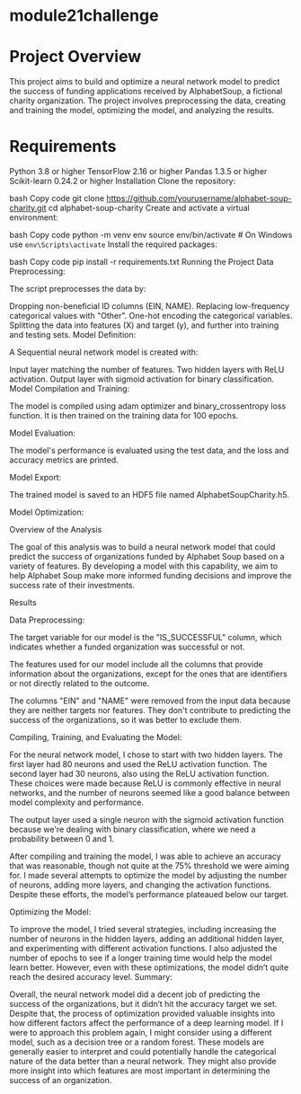 # module21challenge

# Project Overview
This project aims to build and optimize a neural network model to predict the success of funding applications received by AlphabetSoup, a fictional charity organization. The project involves preprocessing the data, creating and training the model, optimizing the model, and analyzing the results.

# Requirements
Python 3.8 or higher
TensorFlow 2.16 or higher
Pandas 1.3.5 or higher
Scikit-learn 0.24.2 or higher
Installation
Clone the repository:

bash
Copy code
git clone https://github.com/yourusername/alphabet-soup-charity.git
cd alphabet-soup-charity
Create and activate a virtual environment:

bash
Copy code
python -m venv env
source env/bin/activate  # On Windows use `env\Scripts\activate`
Install the required packages:

bash
Copy code
pip install -r requirements.txt
Running the Project
Data Preprocessing:

The script preprocesses the data by:

Dropping non-beneficial ID columns (EIN, NAME).
Replacing low-frequency categorical values with "Other".
One-hot encoding the categorical variables.
Splitting the data into features (X) and target (y), and further into training and testing sets.
Model Definition:

A Sequential neural network model is created with:

Input layer matching the number of features.
Two hidden layers with ReLU activation.
Output layer with sigmoid activation for binary classification.
Model Compilation and Training:

The model is compiled using adam optimizer and binary_crossentropy loss function. It is then trained on the training data for 100 epochs.

Model Evaluation:

The model's performance is evaluated using the test data, and the loss and accuracy metrics are printed.

Model Export:

The trained model is saved to an HDF5 file named AlphabetSoupCharity.h5.

Model Optimization:

Overview of the Analysis

The goal of this analysis was to build a neural network model that could predict the success of organizations funded by Alphabet Soup based on a variety of features. By developing a model with this capability, we aim to help Alphabet Soup make more informed funding decisions and improve the success rate of their investments.

Results

Data Preprocessing:

The target variable for our model is the "IS_SUCCESSFUL" column, which indicates whether a funded organization was successful or not.

The features used for our model include all the columns that provide information about the organizations, except for the ones that are identifiers or not directly related to the outcome.

The columns "EIN" and "NAME" were removed from the input data because they are neither targets nor features. They don't contribute to predicting the success of the organizations, so it was better to exclude them.

Compiling, Training, and Evaluating the Model:

For the neural network model, I chose to start with two hidden layers. The first layer had 80 neurons and used the ReLU activation function. The second layer had 30 neurons, also using the ReLU activation function. These choices were made because ReLU is commonly effective in neural networks, and the number of neurons seemed like a good balance between model complexity and performance.

The output layer used a single neuron with the sigmoid activation function because we're dealing with binary classification, where we need a probability between 0 and 1.

After compiling and training the model, I was able to achieve an accuracy that was reasonable, though not quite at the 75% threshold we were aiming for. I made several attempts to optimize the model by adjusting the number of neurons, adding more layers, and changing the activation functions. Despite these efforts, the model’s performance plateaued below our target.

Optimizing the Model:

To improve the model, I tried several strategies, including increasing the number of neurons in the hidden layers, adding an additional hidden layer, and experimenting with different activation functions. I also adjusted the number of epochs to see if a longer training time would help the model learn better. However, even with these optimizations, the model didn’t quite reach the desired accuracy level.
Summary:

Overall, the neural network model did a decent job of predicting the success of the organizations, but it didn’t hit the accuracy target we set. Despite that, the process of optimization provided valuable insights into how different factors affect the performance of a deep learning model. If I were to approach this problem again, I might consider using a different model, such as a decision tree or a random forest. These models are generally easier to interpret and could potentially handle the categorical nature of the data better than a neural network. They might also provide more insight into which features are most important in determining the success of an organization.
